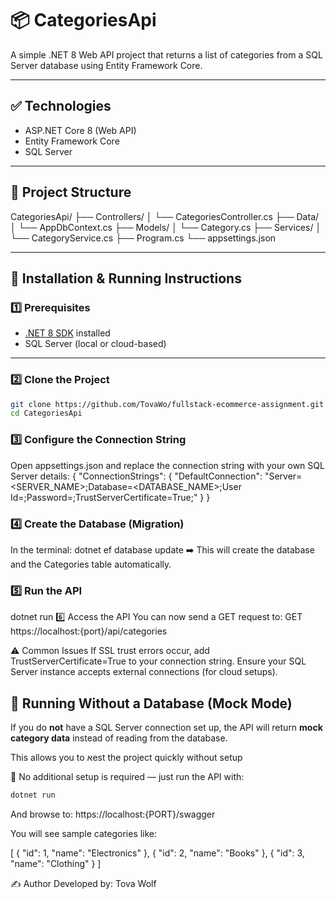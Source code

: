 # 📦 CategoriesApi

A simple .NET 8 Web API project that returns a list of categories from a SQL Server database using Entity Framework Core.

---

## ✅ Technologies

- ASP.NET Core 8 (Web API)
- Entity Framework Core
- SQL Server

---

## 📂 Project Structure

CategoriesApi/
├── Controllers/
│ └── CategoriesController.cs
├── Data/
│ └── AppDbContext.cs
├── Models/
│ └── Category.cs
├── Services/
│ └── CategoryService.cs
├── Program.cs
└── appsettings.json

---

## 🚀 Installation & Running Instructions

### 1️⃣ Prerequisites

- [.NET 8 SDK](https://dotnet.microsoft.com/download) installed
- SQL Server (local or cloud-based)

---

### 2️⃣ Clone the Project

```bash
git clone https://github.com/TovaWo/fullstack-ecommerce-assignment.git
cd CategoriesApi
```

### 3️⃣ Configure the Connection String

Open appsettings.json and replace the connection string with your own SQL Server details:
{
  "ConnectionStrings": {
    "DefaultConnection": "Server=<SERVER_NAME>;Database=<DATABASE_NAME>;User Id=<USER>;Password=<PASSWORD>;TrustServerCertificate=True;"
  }
}

### 4️⃣ Create the Database (Migration)
In the terminal:
dotnet ef database update
➡️ This will create the database and the Categories table automatically.

### 5️⃣ Run the API
dotnet run
6️⃣ Access the API
You can now send a GET request to:
GET https://localhost:{port}/api/categories

⚠️ Common Issues
If SSL trust errors occur, add TrustServerCertificate=True to your connection string.
Ensure your SQL Server instance accepts external connections (for cloud setups).

## 🧪 Running Without a Database (Mock Mode)

If you do **not** have a SQL Server connection set up, the API will return **mock category data** instead of reading from the database.

This allows you to אest the project quickly without setup


📌 No additional setup is required — just run the API with:

```bash
dotnet run
```

And browse to:
https://localhost:{PORT}/swagger

You will see sample categories like:

[
  { "id": 1, "name": "Electronics" },
  { "id": 2, "name": "Books" },
  { "id": 3, "name": "Clothing" }
]

✍️ Author
Developed by: Tova Wolf
